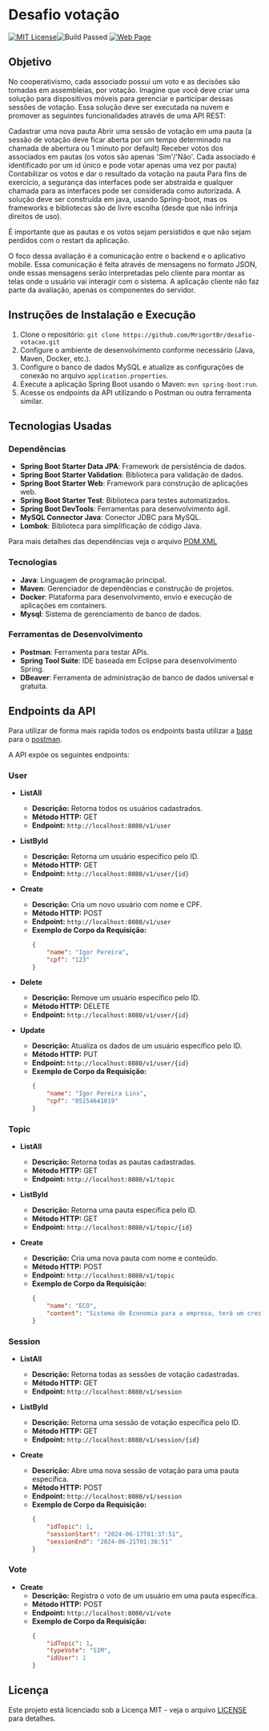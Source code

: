 # Desafio votação
[![MIT License](https://img.shields.io/badge/License-MIT-green.svg)](https://github.com/MrigortBr/desafio-votacao/blob/main/LICENSE)![Build Passed](https://img.shields.io/badge/build-passing-brightgreen)
[![Web Page](https://img.shields.io/badge/Pagina-Web-green)](https://desafio-votacao-vercel-production.up.railway.app/v1/user)
## Objetivo
No cooperativismo, cada associado possui um voto e as decisões são tomadas em assembleias, por votação. Imagine que você deve criar uma solução para dispositivos móveis para gerenciar e participar dessas sessões de votação. Essa solução deve ser executada na nuvem e promover as seguintes funcionalidades através de uma API REST:

Cadastrar uma nova pauta
Abrir uma sessão de votação em uma pauta (a sessão de votação deve ficar aberta por um tempo determinado na chamada de abertura ou 1 minuto por default)
Receber votos dos associados em pautas (os votos são apenas 'Sim'/'Não'. Cada associado é identificado por um id único e pode votar apenas uma vez por pauta)
Contabilizar os votos e dar o resultado da votação na pauta
Para fins de exercício, a segurança das interfaces pode ser abstraída e qualquer chamada para as interfaces pode ser considerada como autorizada. A solução deve ser construída em java, usando Spring-boot, mas os frameworks e bibliotecas são de livre escolha (desde que não infrinja direitos de uso).

É importante que as pautas e os votos sejam persistidos e que não sejam perdidos com o restart da aplicação.

O foco dessa avaliação é a comunicação entre o backend e o aplicativo mobile. Essa comunicação é feita através de mensagens no formato JSON, onde essas mensagens serão interpretadas pelo cliente para montar as telas onde o usuário vai interagir com o sistema. A aplicação cliente não faz parte da avaliação, apenas os componentes do servidor.
## Instruções de Instalação e Execução

1. Clone o repositório: `git clone https://github.com/MrigortBr/desafio-votacao.git`
2. Configure o ambiente de desenvolvimento conforme necessário (Java, Maven, Docker, etc.).
3. Configure o banco de dados MySQL e atualize as configurações de conexão no arquivo `application.properties`.
4. Execute a aplicação Spring Boot usando o Maven: `mvn spring-boot:run`.
5. Acesse os endpoints da API utilizando o Postman ou outra ferramenta similar.
## Tecnologias Usadas

### Dependências

- **Spring Boot Starter Data JPA**: Framework de persistência de dados.
- **Spring Boot Starter Validation**: Biblioteca para validação de dados.
- **Spring Boot Starter Web**: Framework para construção de aplicações web.
- **Spring Boot Starter Test**: Biblioteca para testes automatizados.
- **Spring Boot DevTools**: Ferramentas para desenvolvimento ágil.
- **MySQL Connector Java**: Conector JDBC para MySQL.
- **Lombok**: Biblioteca para simplificação de código Java.

Para mais detalhes das dependências veja o arquivo [POM.XML](https://github.com/MrigortBr/desafio-votacao/blob/main/pom.xml)

### Tecnologias

- **Java**: Linguagem de programação principal.
- **Maven**: Gerenciador de dependências e construção de projetos.
- **Docker**: Plataforma para desenvolvimento, envio e execução de aplicações em containers.
- **Mysql**: Sistema de gerenciamento de banco de dados.

### Ferramentas de Desenvolvimento

- **Postman**: Ferramenta para testar APIs.
- **Spring Tool Suite**: IDE baseada em Eclipse para desenvolvimento Spring.
- **DBeaver**: Ferramenta de administração de banco de dados universal e gratuita.

## Endpoints da API
Para utilizar de forma mais rapida todos os endpoints basta utilizar a [base](https://github.com/MrigortBr/desafio-votacao/blob/main/Vota%C3%A7%C3%A3o.postman_collection.json) para o [postman](https://www.postman.com/downloads/).

A API expõe os seguintes endpoints:

### User

- **ListAll**
  - **Descrição:** Retorna todos os usuários cadastrados.
  - **Método HTTP:** GET
  - **Endpoint:** `http://localhost:8080/v1/user`

- **ListById**
  - **Descrição:** Retorna um usuário específico pelo ID.
  - **Método HTTP:** GET
  - **Endpoint:** `http://localhost:8080/v1/user/{id}`

- **Create**
  - **Descrição:** Cria um novo usuário com nome e CPF.
  - **Método HTTP:** POST
  - **Endpoint:** `http://localhost:8080/v1/user`
  - **Exemplo de Corpo da Requisição:**
    ```json
    {
        "name": "Igor Pereira",
        "cpf": "123"
    }
    ```

- **Delete**
  - **Descrição:** Remove um usuário específico pelo ID.
  - **Método HTTP:** DELETE
  - **Endpoint:** `http://localhost:8080/v1/user/{id}`

- **Update**
  - **Descrição:** Atualiza os dados de um usuário específico pelo ID.
  - **Método HTTP:** PUT
  - **Endpoint:** `http://localhost:8080/v1/user/{id}`
  - **Exemplo de Corpo da Requisição:**
    ```json
    {
        "name": "Igor Pereira Lins",
        "cpf": "85154641019"
    }
    ```

### Topic

- **ListAll**
  - **Descrição:** Retorna todas as pautas cadastradas.
  - **Método HTTP:** GET
  - **Endpoint:** `http://localhost:8080/v1/topic`

- **ListById**
  - **Descrição:** Retorna uma pauta específica pelo ID.
  - **Método HTTP:** GET
  - **Endpoint:** `http://localhost:8080/v1/topic/{id}`

- **Create**
  - **Descrição:** Cria uma nova pauta com nome e conteúdo.
  - **Método HTTP:** POST
  - **Endpoint:** `http://localhost:8080/v1/topic`
  - **Exemplo de Corpo da Requisição:**
    ```json
    {
        "name": "ECO",
        "content": "Sistema de Economia para a empresa, terá um crescimento de 50%"
    }
    ```

### Session

- **ListAll**
  - **Descrição:** Retorna todas as sessões de votação cadastradas.
  - **Método HTTP:** GET
  - **Endpoint:** `http://localhost:8080/v1/session`

- **ListById**
  - **Descrição:** Retorna uma sessão de votação específica pelo ID.
  - **Método HTTP:** GET
  - **Endpoint:** `http://localhost:8080/v1/session/{id}`

- **Create**
  - **Descrição:** Abre uma nova sessão de votação para uma pauta específica.
  - **Método HTTP:** POST
  - **Endpoint:** `http://localhost:8080/v1/session`
  - **Exemplo de Corpo da Requisição:**
    ```json
    {
        "idTopic": 1,
        "sessionStart": "2024-06-17T01:37:51",
        "sessionEnd": "2024-06-21T01:38:51"
    }
    ```

### Vote

- **Create**
  - **Descrição:** Registra o voto de um usuário em uma pauta específica.
  - **Método HTTP:** POST
  - **Endpoint:** `http://localhost:8080/v1/vote`
  - **Exemplo de Corpo da Requisição:**
    ```json
    {
        "idTopic": 1,
        "typeVote": "SIM",
        "idUser": 1
    }
    ```



## Licença

Este projeto está licenciado sob a Licença MIT - veja o arquivo [LICENSE](https://github.com/MrigortBr/desafio-votacao/blob/main/LICENSE) para detalhes.
